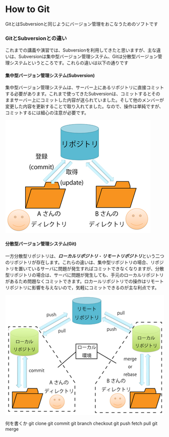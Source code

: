 # How to Git


GitとはSubversionと同じようにバージョン管理をおこなうためのソフトです

### GitとSubversionとの違い

これまでの講義や演習では、Subversionを利用してきたと思いますが、主な違いは、Subversionは集中型バージョン管理システム、Gitは分散型バージョン管理システムというところです。これらの違いは以下の通りです

#### 集中型バージョン管理システム(Subversion)

集中型バージョン管理システムは、サーバー上にあるリポジトリに直接コミットする必要があります。これまで使ってきたSubversionは、コミットするとそのままサーバー上にコミットした内容が送られていました。そして他のメンバーが変更した内容を更新することで取り入れてました。なので、操作は単純ですが、コミットするには細心の注意が必要です。

![](../5min_git1.jpg)

#### 分散型バージョン管理システム(Git)
一方分散型リポジトリは、***ローカルリポジトリ***・***リモートリポジトリ***という二つのリポジトリが存在します。これらの違いは、集中型リポジトリの場合、リポジトリを置いているサーバに問題が発生すればコミットできなくなりますが、分散型リポジトリの場合は、サーバに問題が発生しても、手元のローカルリポジトリがあるため問題なくコミットできます。ロカールリポジトリでの操作はリモートリポジトリに影響を与えないので，気軽にコミットできるのが主な利点です。


![](../5min_git2.jpg)


何を書くか
git clone git commit
git branch checkout
git push fetch pull
git merge